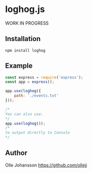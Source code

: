 # loghog.js

WORK IN PROGRESS

## Installation
`npm install loghog`

## Example
```js
const express = require('express');
const app = express();

app.use(loghog({
    path: './events.txt'
}));

/*
You can also use:
*/
app.use(loghog());
/*
to output directly to Console
*/
```

## Author
Olle Johansson
https://github.com/ollejj